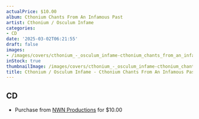 ```yaml
---
actualPrice: $10.00
album: Cthonium Chants From An Infamous Past
artist: Cthonium / Osculum Infame
categories:
- CD
date: '2025-03-02T06:21:55'
draft: false
images:
- /images/covers/cthonium_-_osculum_infame-cthonium_chants_from_an_infamous_past.png
inStock: true
thumbnailImage: /images/covers/cthonium_-_osculum_infame-cthonium_chants_from_an_infamous_past-thumb.png
title: Cthonium / Osculum Infame - Cthonium Chants From An Infamous Past
---
```


## CD
* Purchase from [NWN Productions](http://shop.nwnprod.com/index.php?route=product/product&path=93&product_id=16589&sort=pd.name&order=ASC) for $10.00
